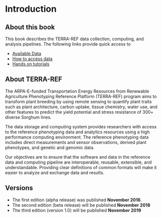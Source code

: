 # Introduction

## About this book

This book describes the TERRA-REF data collection, computing, and analysis pipelines. The following links provide quick access to

* [Available Data](user-manual/what-data-is-available.md)
* [How to access data](user-manual/how-to-access-data/)
* [Hands on tutorials](tutorials.md)

## About TERRA-REF

The ARPA-E-funded Transportation Energy Resources from Renewable Agriculture Phenotyping Reference Platform \(TERRA-REF\) program aims to transform plant breeding by using remote sensing to quantify plant traits such as plant architecture, carbon uptake, tissue chemistry, water use, and other features to predict the yield potential and stress resistance of 300+ diverse Sorghum lines.

The data storage and computing system provides researchers with access to the reference phenotyping data and analytics resources using a high performance computing environment. The reference phenotyping data includes direct measurements and sensor observations, derived plant phenotypes, and genetic and genomic data.

Our objectives are to ensure that the software and data in the reference data and computing pipeline are interoperable, reusable, extensible, and understandable. Providing clear definitions of common formats will make it easier to analyze and exchange data and results.

## Versions

* The first edition \(alpha release\) was published **November 2016**.
* The second edition \(beta release\) will be published **November 2018** 
* The third edition \(version 1.0\) will be published **November 2019**


